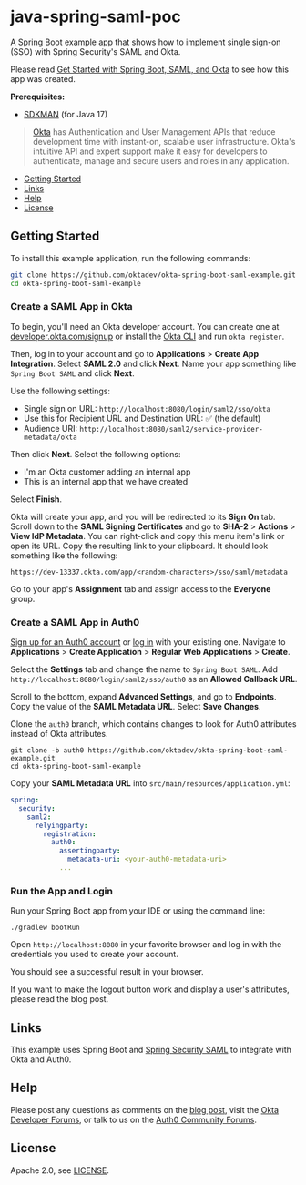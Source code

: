 # java-spring-saml-poc

A Spring Boot example app that shows how to implement single sign-on (SSO) with Spring Security's SAML and Okta.

Please read [Get Started with Spring Boot, SAML, and Okta][blog] to see how this app was created.

**Prerequisites:** 

- [SDKMAN](https://sdkman.io/) (for Java 17)

> [Okta](https://developer.okta.com/) has Authentication and User Management APIs that reduce development time with instant-on, scalable user infrastructure. Okta's intuitive API and expert support make it easy for developers to authenticate, manage and secure users and roles in any application.

* [Getting Started](#getting-started)
* [Links](#links)
* [Help](#help)
* [License](#license)

## Getting Started

To install this example application, run the following commands:

```bash
git clone https://github.com/oktadev/okta-spring-boot-saml-example.git
cd okta-spring-boot-saml-example
```

### Create a SAML App in Okta

To begin, you'll need an Okta developer account. You can create one at [developer.okta.com/signup](https://developer.okta.com/signup) or install the [Okta CLI](https://cli.okta.com) and run `okta register`.

Then, log in to your account and go to **Applications** > **Create App Integration**. Select **SAML 2.0** and click **Next**. Name your app something like `Spring Boot SAML` and click **Next**.

Use the following settings:

* Single sign on URL: `http://localhost:8080/login/saml2/sso/okta`
* Use this for Recipient URL and Destination URL: ✅ (the default)
* Audience URI: `http://localhost:8080/saml2/service-provider-metadata/okta`

Then click **Next**. Select the following options:

* I'm an Okta customer adding an internal app
* This is an internal app that we have created

Select **Finish**.

Okta will create your app, and you will be redirected to its **Sign On** tab. Scroll down to the **SAML Signing Certificates** and go to **SHA-2** > **Actions** > **View IdP Metadata**. You can right-click and copy this menu item's link or open its URL. Copy the resulting link to your clipboard. It should look something like the following:

```
https://dev-13337.okta.com/app/<random-characters>/sso/saml/metadata
```

Go to your app's **Assignment** tab and assign access to the **Everyone** group.

### Create a SAML App in Auth0

[Sign up for an Auth0 account](https://auth0.com/signup) or [log in](https://auth0.com/api/auth/login?redirectTo=dashboard) with your existing one. Navigate to **Applications** > **Create Application** > **Regular Web Applications** > **Create**.

Select the **Settings** tab and change the name to `Spring Boot SAML`. Add `http://localhost:8080/login/saml2/sso/auth0` as an **Allowed Callback URL**.

Scroll to the bottom, expand **Advanced Settings**, and go to **Endpoints**. Copy the value of the **SAML Metadata URL**. Select **Save Changes**.

Clone the `auth0` branch, which contains changes to look for Auth0 attributes instead of Okta attributes.

```shell
git clone -b auth0 https://github.com/oktadev/okta-spring-boot-saml-example.git
cd okta-spring-boot-saml-example
```

Copy your **SAML Metadata URL** into `src/main/resources/application.yml`:

```yaml
spring:
  security:
    saml2:
      relyingparty:
        registration:
          auth0:
            assertingparty:
              metadata-uri: <your-auth0-metadata-uri>
            ...
```

### Run the App and Login

Run your Spring Boot app from your IDE or using the command line:

```shell
./gradlew bootRun
```

Open `http://localhost:8080` in your favorite browser and log in with the credentials you used to create your account.

You should see a successful result in your browser.

If you want to make the logout button work and display a user's attributes, please read the blog post. 

## Links

This example uses Spring Boot and [Spring Security SAML](https://docs.spring.io/spring-security/reference/servlet/saml2/login/index.html) to integrate with Okta and Auth0. 

## Help

Please post any questions as comments on the [blog post][blog], visit the [Okta Developer Forums](https://devforum.okta.com/), or talk to us on the [Auth0 Community Forums](https://community.auth0.com/).

## License

Apache 2.0, see [LICENSE](LICENSE).

[blog]: https://developer.okta.com/blog/2022/08/05/spring-boot-saml

